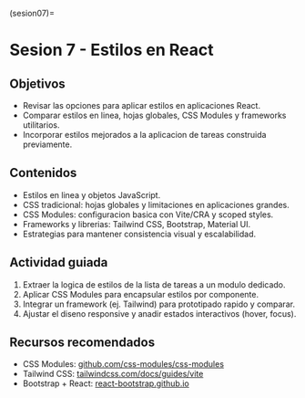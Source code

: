 (sesion07)=
# Sesion 7 - Estilos en React

## Objetivos
- Revisar las opciones para aplicar estilos en aplicaciones React.
- Comparar estilos en linea, hojas globales, CSS Modules y frameworks utilitarios.
- Incorporar estilos mejorados a la aplicacion de tareas construida previamente.

## Contenidos
- Estilos en linea y objetos JavaScript.
- CSS tradicional: hojas globales y limitaciones en aplicaciones grandes.
- CSS Modules: configuracion basica con Vite/CRA y scoped styles.
- Frameworks y librerias: Tailwind CSS, Bootstrap, Material UI.
- Estrategias para mantener consistencia visual y escalabilidad.

## Actividad guiada
1. Extraer la logica de estilos de la lista de tareas a un modulo dedicado.
2. Aplicar CSS Modules para encapsular estilos por componente.
3. Integrar un framework (ej. Tailwind) para prototipado rapido y comparar.
4. Ajustar el diseno responsive y anadir estados interactivos (hover, focus).

## Recursos recomendados
- CSS Modules: [github.com/css-modules/css-modules](https://github.com/css-modules/css-modules)
- Tailwind CSS: [tailwindcss.com/docs/guides/vite](https://tailwindcss.com/docs/guides/vite)
- Bootstrap + React: [react-bootstrap.github.io](https://react-bootstrap.github.io)
